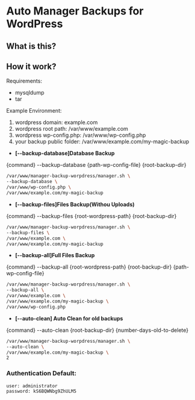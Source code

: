 # Auto Manager Backups for WordPress

## What is this?

## How it work?

Requirements:

* mysqldump
* tar


Example Environment:

1. wordpress domain: example.com
2. wordpress root path: /var/www/example.com
3. wordpress wp-config.php:  /var/www/wp-config.php
4. your backup public folder:  /var/www/example.com/my-magic-backup

- **[--backup-database]Database Backup**

{command} --backup-database {path-wp-config-file} {root-backup-dir}
```sh
/var/www/manager-backup-worpdress/manager.sh \
--backup-database \
/var/www/wp-config.php \
/var/www/example.com/my-magic-backup
```

- **[--backup-files]Files Backup(Withou Uploads)**

{command} --backup-files {root-wordpress-path} {root-backup-dir}
```sh
/var/www/manager-backup-worpdress/manager.sh \
--backup-files \
/var/www/example.com \
/var/www/example.com/my-magic-backup
```

- **[--backup-all]Full Files Backup**

{command} --backup-all {root-wordpress-path} {root-backup-dir} {path-wp-config-file}
```sh
/var/www/manager-backup-worpdress/manager.sh \
--backup-all \
/var/www/example.com \
/var/www/example.com/my-magic-backup \
/var/www/wp-config.php
```

- **[--auto-clean] Auto Clean for old backups**

{command} --auto-clean {root-backup-dir} {number-days-old-to-delete}
```sh
/var/www/manager-backup-worpdress/manager.sh \
--auto-clean \
/var/www/example.com/my-magic-backup \
2
```

### Authentication Default:
```sh
user: administrator
password: kS6BQWNbg9ZhULM5
```
